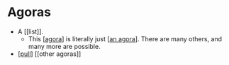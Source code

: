 # Agoras

- A [[list]].
  - This [[agora]] is literally just [[an agora]]. There are many others, and many more are possible.
- [[pull]] [[other agoras]]


[//begin]: # "Autogenerated link references for markdown compatibility"
[agora]: agora "Agora"
[an agora]: an-agora "An Agora"
[pull]: pull "Pull"
[//end]: # "Autogenerated link references"